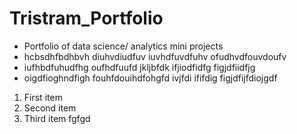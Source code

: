 # Tristram_Portfolio
*	Portfolio of data science/ analytics mini projects
*	hcbsdhfbdhbvh diuhvdiudfuv iuvhdfuvdfuhv ofudhvdfouvdoufv 
*	iufhbdfuhudfhg oufhdfuufd jkljbfdk ifjiodfidfg figjdfiidfjg 
*	oigdfioghndfigh fouhfdouihdfohgfd ivjfdi ififdig figjdfijfdiojgdf
1. First item
2. Second item
3. Third item
fgfgd
